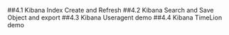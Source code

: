 ##4.1 Kibana Index Create and Refresh
##4.2 Kibana Search and Save Object and export
##4.3 Kibana Useragent demo
##4.4 Kibana TimeLion demo
